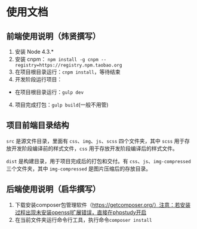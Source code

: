 # 使用文档

## 前端使用说明（炜贤撰写）

1. 安装 Node 4.3.*
2. 安装 cnpm： `npm install -g cnpm --registry=https://registry.npm.taobao.org`
3. 在项目根目录运行：`cnpm install`，等待结束
3. 开发阶段运行项目：
 - 在项目根目录运行：`gulp dev`
4. 项目完成打包：`gulp build`(一般不用管)

## 项目前端目录结构

`src` 是源文件目录，里面有 `css`、`img`、`js`、`scss` 四个文件夹，其中 `scss` 用于存放开发阶段编译前的样式文件，`css` 用于存放开发阶段编译后的样式文件。

`dist` 是构建目录，用于项目完成后的打包和交付。有 `css`、`js`、`img-compressed` 三个文件夹，其中 `img-compressed` 是图片压缩后的存放目录。

## 后端使用说明（启华撰写）

1. 下载安装composer包管理软件（https://getcomposer.org/）注意：若安装过程出现未安装openssl扩展错误，直接在phpstudy开启
2. 在当前文件夹运行命令行工具，执行命令`composer install`

